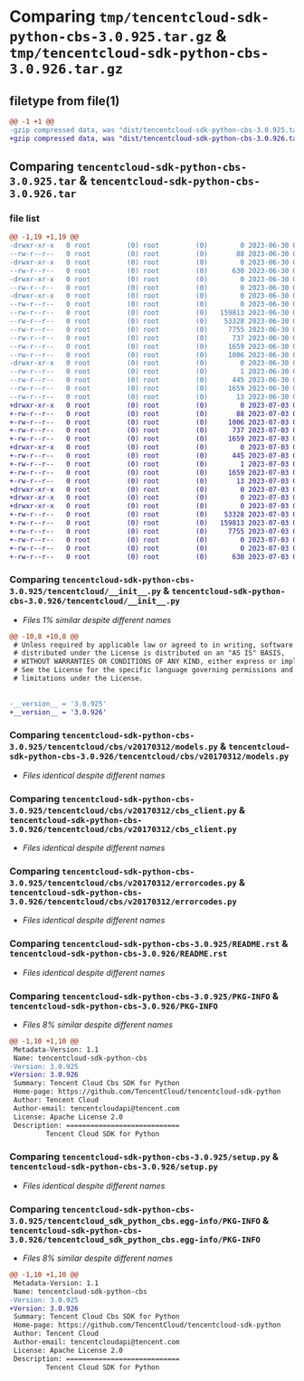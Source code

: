 # Comparing `tmp/tencentcloud-sdk-python-cbs-3.0.925.tar.gz` & `tmp/tencentcloud-sdk-python-cbs-3.0.926.tar.gz`

## filetype from file(1)

```diff
@@ -1 +1 @@
-gzip compressed data, was "dist/tencentcloud-sdk-python-cbs-3.0.925.tar", last modified: Fri Jun 30 02:02:05 2023, max compression
+gzip compressed data, was "dist/tencentcloud-sdk-python-cbs-3.0.926.tar", last modified: Mon Jul  3 00:21:00 2023, max compression
```

## Comparing `tencentcloud-sdk-python-cbs-3.0.925.tar` & `tencentcloud-sdk-python-cbs-3.0.926.tar`

### file list

```diff
@@ -1,19 +1,19 @@
-drwxr-xr-x   0 root         (0) root         (0)        0 2023-06-30 02:02:05.000000 tencentcloud-sdk-python-cbs-3.0.925/
--rw-r--r--   0 root         (0) root         (0)       88 2023-06-30 02:02:05.000000 tencentcloud-sdk-python-cbs-3.0.925/setup.cfg
-drwxr-xr-x   0 root         (0) root         (0)        0 2023-06-30 02:02:05.000000 tencentcloud-sdk-python-cbs-3.0.925/tencentcloud/
--rw-r--r--   0 root         (0) root         (0)      630 2023-06-30 02:02:05.000000 tencentcloud-sdk-python-cbs-3.0.925/tencentcloud/__init__.py
-drwxr-xr-x   0 root         (0) root         (0)        0 2023-06-30 02:02:05.000000 tencentcloud-sdk-python-cbs-3.0.925/tencentcloud/cbs/
--rw-r--r--   0 root         (0) root         (0)        0 2023-06-30 02:02:05.000000 tencentcloud-sdk-python-cbs-3.0.925/tencentcloud/cbs/__init__.py
-drwxr-xr-x   0 root         (0) root         (0)        0 2023-06-30 02:02:05.000000 tencentcloud-sdk-python-cbs-3.0.925/tencentcloud/cbs/v20170312/
--rw-r--r--   0 root         (0) root         (0)        0 2023-06-30 02:02:05.000000 tencentcloud-sdk-python-cbs-3.0.925/tencentcloud/cbs/v20170312/__init__.py
--rw-r--r--   0 root         (0) root         (0)   159813 2023-06-30 02:02:05.000000 tencentcloud-sdk-python-cbs-3.0.925/tencentcloud/cbs/v20170312/models.py
--rw-r--r--   0 root         (0) root         (0)    53328 2023-06-30 02:02:05.000000 tencentcloud-sdk-python-cbs-3.0.925/tencentcloud/cbs/v20170312/cbs_client.py
--rw-r--r--   0 root         (0) root         (0)     7755 2023-06-30 02:02:05.000000 tencentcloud-sdk-python-cbs-3.0.925/tencentcloud/cbs/v20170312/errorcodes.py
--rw-r--r--   0 root         (0) root         (0)      737 2023-06-30 02:02:05.000000 tencentcloud-sdk-python-cbs-3.0.925/README.rst
--rw-r--r--   0 root         (0) root         (0)     1659 2023-06-30 02:02:05.000000 tencentcloud-sdk-python-cbs-3.0.925/PKG-INFO
--rw-r--r--   0 root         (0) root         (0)     1006 2023-06-30 02:02:05.000000 tencentcloud-sdk-python-cbs-3.0.925/setup.py
-drwxr-xr-x   0 root         (0) root         (0)        0 2023-06-30 02:02:05.000000 tencentcloud-sdk-python-cbs-3.0.925/tencentcloud_sdk_python_cbs.egg-info/
--rw-r--r--   0 root         (0) root         (0)        1 2023-06-30 02:02:05.000000 tencentcloud-sdk-python-cbs-3.0.925/tencentcloud_sdk_python_cbs.egg-info/dependency_links.txt
--rw-r--r--   0 root         (0) root         (0)      445 2023-06-30 02:02:05.000000 tencentcloud-sdk-python-cbs-3.0.925/tencentcloud_sdk_python_cbs.egg-info/SOURCES.txt
--rw-r--r--   0 root         (0) root         (0)     1659 2023-06-30 02:02:05.000000 tencentcloud-sdk-python-cbs-3.0.925/tencentcloud_sdk_python_cbs.egg-info/PKG-INFO
--rw-r--r--   0 root         (0) root         (0)       13 2023-06-30 02:02:05.000000 tencentcloud-sdk-python-cbs-3.0.925/tencentcloud_sdk_python_cbs.egg-info/top_level.txt
+drwxr-xr-x   0 root         (0) root         (0)        0 2023-07-03 00:21:00.000000 tencentcloud-sdk-python-cbs-3.0.926/
+-rw-r--r--   0 root         (0) root         (0)       88 2023-07-03 00:21:00.000000 tencentcloud-sdk-python-cbs-3.0.926/setup.cfg
+-rw-r--r--   0 root         (0) root         (0)     1006 2023-07-03 00:21:00.000000 tencentcloud-sdk-python-cbs-3.0.926/setup.py
+-rw-r--r--   0 root         (0) root         (0)      737 2023-07-03 00:21:00.000000 tencentcloud-sdk-python-cbs-3.0.926/README.rst
+-rw-r--r--   0 root         (0) root         (0)     1659 2023-07-03 00:21:00.000000 tencentcloud-sdk-python-cbs-3.0.926/PKG-INFO
+drwxr-xr-x   0 root         (0) root         (0)        0 2023-07-03 00:21:00.000000 tencentcloud-sdk-python-cbs-3.0.926/tencentcloud_sdk_python_cbs.egg-info/
+-rw-r--r--   0 root         (0) root         (0)      445 2023-07-03 00:21:00.000000 tencentcloud-sdk-python-cbs-3.0.926/tencentcloud_sdk_python_cbs.egg-info/SOURCES.txt
+-rw-r--r--   0 root         (0) root         (0)        1 2023-07-03 00:21:00.000000 tencentcloud-sdk-python-cbs-3.0.926/tencentcloud_sdk_python_cbs.egg-info/dependency_links.txt
+-rw-r--r--   0 root         (0) root         (0)     1659 2023-07-03 00:21:00.000000 tencentcloud-sdk-python-cbs-3.0.926/tencentcloud_sdk_python_cbs.egg-info/PKG-INFO
+-rw-r--r--   0 root         (0) root         (0)       13 2023-07-03 00:21:00.000000 tencentcloud-sdk-python-cbs-3.0.926/tencentcloud_sdk_python_cbs.egg-info/top_level.txt
+drwxr-xr-x   0 root         (0) root         (0)        0 2023-07-03 00:21:00.000000 tencentcloud-sdk-python-cbs-3.0.926/tencentcloud/
+drwxr-xr-x   0 root         (0) root         (0)        0 2023-07-03 00:21:00.000000 tencentcloud-sdk-python-cbs-3.0.926/tencentcloud/cbs/
+drwxr-xr-x   0 root         (0) root         (0)        0 2023-07-03 00:21:00.000000 tencentcloud-sdk-python-cbs-3.0.926/tencentcloud/cbs/v20170312/
+-rw-r--r--   0 root         (0) root         (0)    53328 2023-07-03 00:21:00.000000 tencentcloud-sdk-python-cbs-3.0.926/tencentcloud/cbs/v20170312/cbs_client.py
+-rw-r--r--   0 root         (0) root         (0)   159813 2023-07-03 00:21:00.000000 tencentcloud-sdk-python-cbs-3.0.926/tencentcloud/cbs/v20170312/models.py
+-rw-r--r--   0 root         (0) root         (0)     7755 2023-07-03 00:21:00.000000 tencentcloud-sdk-python-cbs-3.0.926/tencentcloud/cbs/v20170312/errorcodes.py
+-rw-r--r--   0 root         (0) root         (0)        0 2023-07-03 00:21:00.000000 tencentcloud-sdk-python-cbs-3.0.926/tencentcloud/cbs/v20170312/__init__.py
+-rw-r--r--   0 root         (0) root         (0)        0 2023-07-03 00:21:00.000000 tencentcloud-sdk-python-cbs-3.0.926/tencentcloud/cbs/__init__.py
+-rw-r--r--   0 root         (0) root         (0)      630 2023-07-03 00:21:00.000000 tencentcloud-sdk-python-cbs-3.0.926/tencentcloud/__init__.py
```

### Comparing `tencentcloud-sdk-python-cbs-3.0.925/tencentcloud/__init__.py` & `tencentcloud-sdk-python-cbs-3.0.926/tencentcloud/__init__.py`

 * *Files 1% similar despite different names*

```diff
@@ -10,8 +10,8 @@
 # Unless required by applicable law or agreed to in writing, software
 # distributed under the License is distributed on an "AS IS" BASIS,
 # WITHOUT WARRANTIES OR CONDITIONS OF ANY KIND, either express or implied.
 # See the License for the specific language governing permissions and
 # limitations under the License.
 
 
-__version__ = '3.0.925'
+__version__ = '3.0.926'
```

### Comparing `tencentcloud-sdk-python-cbs-3.0.925/tencentcloud/cbs/v20170312/models.py` & `tencentcloud-sdk-python-cbs-3.0.926/tencentcloud/cbs/v20170312/models.py`

 * *Files identical despite different names*

### Comparing `tencentcloud-sdk-python-cbs-3.0.925/tencentcloud/cbs/v20170312/cbs_client.py` & `tencentcloud-sdk-python-cbs-3.0.926/tencentcloud/cbs/v20170312/cbs_client.py`

 * *Files identical despite different names*

### Comparing `tencentcloud-sdk-python-cbs-3.0.925/tencentcloud/cbs/v20170312/errorcodes.py` & `tencentcloud-sdk-python-cbs-3.0.926/tencentcloud/cbs/v20170312/errorcodes.py`

 * *Files identical despite different names*

### Comparing `tencentcloud-sdk-python-cbs-3.0.925/README.rst` & `tencentcloud-sdk-python-cbs-3.0.926/README.rst`

 * *Files identical despite different names*

### Comparing `tencentcloud-sdk-python-cbs-3.0.925/PKG-INFO` & `tencentcloud-sdk-python-cbs-3.0.926/PKG-INFO`

 * *Files 8% similar despite different names*

```diff
@@ -1,10 +1,10 @@
 Metadata-Version: 1.1
 Name: tencentcloud-sdk-python-cbs
-Version: 3.0.925
+Version: 3.0.926
 Summary: Tencent Cloud Cbs SDK for Python
 Home-page: https://github.com/TencentCloud/tencentcloud-sdk-python
 Author: Tencent Cloud
 Author-email: tencentcloudapi@tencent.com
 License: Apache License 2.0
 Description: ============================
         Tencent Cloud SDK for Python
```

### Comparing `tencentcloud-sdk-python-cbs-3.0.925/setup.py` & `tencentcloud-sdk-python-cbs-3.0.926/setup.py`

 * *Files identical despite different names*

### Comparing `tencentcloud-sdk-python-cbs-3.0.925/tencentcloud_sdk_python_cbs.egg-info/PKG-INFO` & `tencentcloud-sdk-python-cbs-3.0.926/tencentcloud_sdk_python_cbs.egg-info/PKG-INFO`

 * *Files 8% similar despite different names*

```diff
@@ -1,10 +1,10 @@
 Metadata-Version: 1.1
 Name: tencentcloud-sdk-python-cbs
-Version: 3.0.925
+Version: 3.0.926
 Summary: Tencent Cloud Cbs SDK for Python
 Home-page: https://github.com/TencentCloud/tencentcloud-sdk-python
 Author: Tencent Cloud
 Author-email: tencentcloudapi@tencent.com
 License: Apache License 2.0
 Description: ============================
         Tencent Cloud SDK for Python
```

